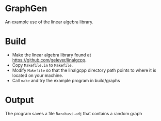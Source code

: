 # GraphGen
An example use of the linear algebra library.

# Build
* Make the linear algebra library found at https://github.com/gelever/linalgcpp.
* Copy ```Makefile.in``` to ```Makefile```.
* Modify ```Makefile``` so that the linalgcpp directory path points to where it is located on your machine.
* Call ```make``` and try the example program in build/graphs
# Output
The program saves a file ```Barabasi.adj``` that contains a random graph
